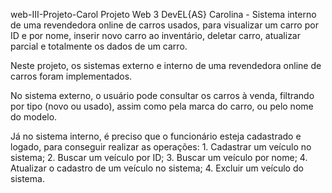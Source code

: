 web-III-Projeto-Carol
Projeto Web 3 DevEL{AS} Carolina - Sistema interno de uma revendedora online de carros usados, para visualizar um carro por ID e por nome, inserir novo carro ao inventário, deletar carro, atualizar parcial e totalmente os dados de um carro.

Neste projeto, os sistemas externo e interno de uma revendedora online de carros foram implementados.

No sistema externo, o usuário pode consultar os carros à venda, filtrando por tipo (novo ou usado), assim como pela marca do carro, ou pelo nome do modelo.

Já no sistema interno, é preciso que o funcionário esteja cadastrado e logado, para conseguir realizar as operações: 1. Cadastrar um veículo no sistema; 2. Buscar um veículo por ID; 3. Buscar um veículo por nome; 4. Atualizar o cadastro de um veículo no sistema; 4. Excluir um veículo do sistema.
